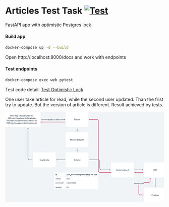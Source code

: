 # Articles Test Task [![Test](https://github.com/zemags/articles-test-task/workflows/Test/badge.svg)](https://github.com/zemags/articles-test-task/actions)

FastAPI app with optimistic Postgres lock

#### Build app
```bash
docker-compose up -d --build
```
Open http://localhost:8000/docs and work with endpoints

#### Test endpoints
```bash
docker-compose exec web pytest
```

Test code detail: [Test Optimistic Lock](https://github.com/zemags/articles-test-task/blob/3be21ad3370f17b82c4cbe7b81a7e0de3bdc675f/tests/test_articles.py#L112)

One user take article for read, while the second user updated.
Than the frist try to update. But the version of article is different.
Result achieved by tests.

<img src="/pic/arch.png" alt="arch"/>
